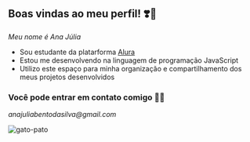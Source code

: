 ## Boas vindas ao meu perfil! ❣️🌠


_Meu nome é  Ana Júlia_

- Sou estudante da platarforma [Alura](https://www.alura.com.br)
- Estou me desenvolvendo na linguagem de programação JavaScript
- Utilizo este espaço para minha organização e compartilhamento dos meus projetos desenvolvidos

### Você pode entrar em contato comigo 📧💮

_anajuliabentodasilva@gmail.com_


![gato-pato](https://github.com/Anaaju03/Anaaju03/assets/172520745/8c73ffc5-a2bf-4e0c-b6d3-84b38e25e1ee)
